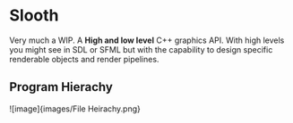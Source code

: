 # Slooth

Very much a WIP. A **High and low level** C++ graphics API. With high levels you might see in SDL or SFML 
but with the capability to design specific renderable objects and render pipelines.

## Program Hierachy

![image]{images/File Heirachy.png}
